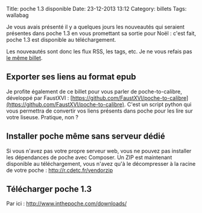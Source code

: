 Title: poche 1.3 disponible
Date: 23-12-2013 13:12
Category: billets
Tags: wallabag

Je vous avais présenté il y a quelques jours les nouveautés qui seraient présentes dans poche 1.3 en vous promettant sa sortie pour Noël : c'est fait, poche 1.3 est disponible au téléchargement.

Les nouveautés sont donc les flux RSS, les tags, etc. Je ne vous refais pas [le même billet]({filename}quelles-nouveautes-avec-poche-1-3.md).

## Exporter ses liens au format epub

Je profite également de ce billet pour vous parler de poche-to-calibre, développé par FaustXVI : [https://github.com/FaustXVI/poche-to-calibre](https://github.com/FaustXVI/poche-to-calibre). C'est un script python qui vous permettra de convertir vos liens présents dans poche pour les lire sur votre liseuse. Pratique, non ?

## Installer poche même sans serveur dédié

Si vous n'avez pas votre propre serveur web, vous ne pouvez pas installer les dépendances de poche avec Composer. Un ZIP est maintenant disponible au téléchargement, vous n'avez qu'à le décompresser à la racine de votre poche : http://r.cdetc.fr/vendorzip

## Télécharger poche 1.3

Par ici : http://www.inthepoche.com/downloads/
